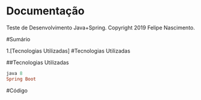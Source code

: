 # Documentação
Teste de Desenvolvimento Java+Spring.
Copyright 2019 Felipe Nascimento. 

#Sumário

1.[Tecnologias Utilizadas] #Tecnologias Utilizadas

##Tecnologias Utilizadas
```ruby
java 8
Spring Boot
```
    
#Código



 


